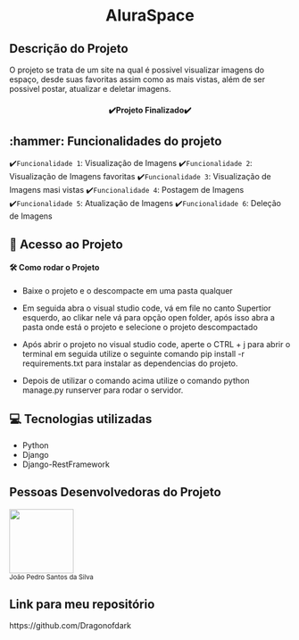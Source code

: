 <h1 align="center">AluraSpace</h1>

<h2>Descrição do Projeto</h2>
O projeto se trata de um site na qual é possivel visualizar imagens do espaço, desde suas favoritas assim como as mais vistas, além de ser possivel postar, atualizar e deletar imagens.
<h4 align="center"> 
 ✔️Projeto Finalizado✔️
</h4>
<h2>:hammer: Funcionalidades do projeto</h2>

✔️`Funcionalidade 1`: Visualização de Imagens
✔️`Funcionalidade 2`: Visualização de Imagens favoritas
✔️`Funcionalidade 3`: Visualização de Imagens masi vistas
✔️`Funcionalidade 4`: Postagem de Imagens
✔️`Funcionalidade 5`: Atualização de Imagens
✔️`Funcionalidade 6`: Deleção de Imagens

<h2>📁 Acesso ao Projeto</h2>
  
<h4>🛠️ Como rodar o Projeto</h4> 
  
* Baixe o projeto e o descompacte em uma pasta qualquer
  
* Em seguida abra o visual studio code, vá em file no canto Supertior esquerdo, ao clikar nele vá para opção open folder, após isso abra a pasta onde está o projeto e selecione o projeto descompactado
  
* Após abrir o projeto no visual studio code, aperte o CTRL + j para abrir o terminal em seguida utilize o seguinte comando pip install -r requirements.txt para instalar as dependencias do projeto.
  
* Depois de utilizar o comando acima utilize o comando python manage.py runserver para rodar o servidor.
  
  
<h2>💻 Tecnologias utilizadas</h2>

* Python
* Django
* Django-RestFramework
  
<h2>Pessoas Desenvolvedoras do Projeto</h2>
<img loading="lazy" src="https://avatars.githubusercontent.com/u/116024259?s=400&u=595e434d2dcd8362ddc1e6737ad52f5acf74c758&v=4" width=115><br><sub>João Pedro Santos da Silva</sub>

<h2>Link para meu repositório</h2>
https://github.com/Dragonofdark
